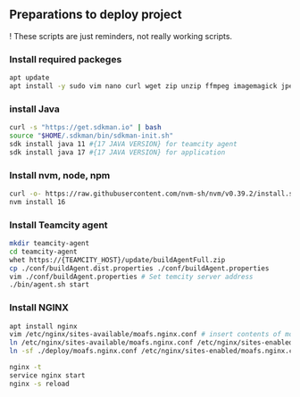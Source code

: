 ## Preparations to deploy project
! These scripts are just reminders, not really working scripts.

### Install required packeges
```bash
apt update
apt install -y sudo vim nano curl wget zip unzip ffmpeg imagemagick jpegoptim lsof nginx cron
```

### install Java
```bash
curl -s "https://get.sdkman.io" | bash
source "$HOME/.sdkman/bin/sdkman-init.sh"
sdk install java 11 #{17 JAVA VERSION} for teamcity agent
sdk install java 17 #{17 JAVA VERSION} for application
```

### Install nvm, node, npm
```bash
curl -o- https://raw.githubusercontent.com/nvm-sh/nvm/v0.39.2/install.sh | bash
nvm install 16
```

### Install Teamcity agent
``` bash
mkdir teamcity-agent
cd teamcity-agent
whet https://{TEAMCITY_HOST}/update/buildAgentFull.zip
cp ./conf/buildAgent.dist.properties ./conf/buildAgent.properties
vim ./conf/buildAgent.properties # Set temcity server address
./bin/agent.sh start
```

### Install NGINX
```bash
apt install nginx
vim /etc/nginx/sites-available/moafs.nginx.conf # insert contents of moafs.nginx.conf
ln /etc/nginx/sites-available/moafs.nginx.conf /etc/nginx/sites-enabled/moafs.nginx.conf
ln -sf ./deploy/moafs.nginx.conf /etc/nginx/sites-enabled/moafs.nginx.conf

nginx -t
service nginx start
nginx -s reload
```
